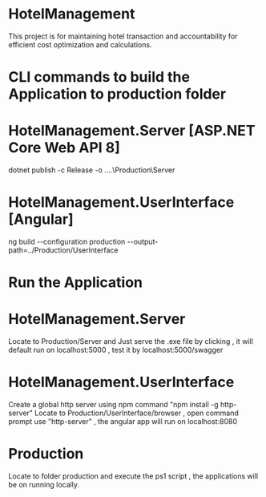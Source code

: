 # HotelManagement
This project is for maintaining hotel transaction and accountability for efficient cost optimization and calculations.

# CLI commands to build the Application to production folder

# HotelManagement.Server  [ASP.NET Core Web API 8]
dotnet publish -c Release -o ..\..\Production\Server

# HotelManagement.UserInterface [Angular]
ng build --configuration production --output-path=../Production/UserInterface  


# Run the Application

# HotelManagement.Server
Locate to Production/Server and Just serve the .exe file by clicking , it will default run on localhost:5000 , test it by localhost:5000/swagger

# HotelManagement.UserInterface
Create a global http server using npm command "npm install -g http-server"
Locate to Production/UserInterface/browser , open command prompt use "http-server" , the angular app will run on localhost:8080


# Production 
Locate to folder production and execute the ps1 script , the applications will be on running locally.



